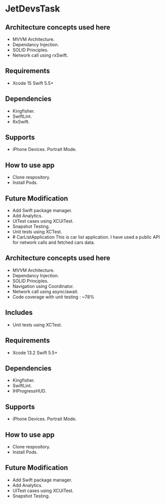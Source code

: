 # JetDevsTask

## Architecture concepts used here

- MVVM Architecture.
- Dependancy Injection.
- SOLID Principles.
- Network call using rxSwift.

## Requirements

- Xcode 15 Swift 5.5+

## Dependencies

- Kingfisher.
- SwiftLint.
- RxSwift.

## Supports

- iPhone Devices. Portrait Mode.

## How to use app

- Clone respository.
- Install Pods.

## Future Modification

- Add Swift package manager.
- Add Analytics.
- UITest cases using XCUITest.
- Snapshot Testing.
- Unit tests using XCTest.
- ̌# CarListApplication
This is car list application. I have used a public API for network calls and fetched cars data.

## Architecture concepts used here

- MVVM Architecture.
- Dependancy Injection.
- SOLID Principles.
- Navigation using Coordinator.
- Network call using async/await.
- Code coverage with unit testing : ~78%

## Includes

- Unit tests using XCTest.

## Requirements

- Xcode 13.2 Swift 5.5+

## Dependencies

- Kingfisher.
- SwiftLint.
- IHProgressHUD.

## Supports

- iPhone Devices. Portrait Mode.

## How to use app

- Clone respository.
- Install Pods.

## Future Modification

- Add Swift package manager.
- Add Analytics.
- UITest cases using XCUITest.
- Snapshot Testing.

